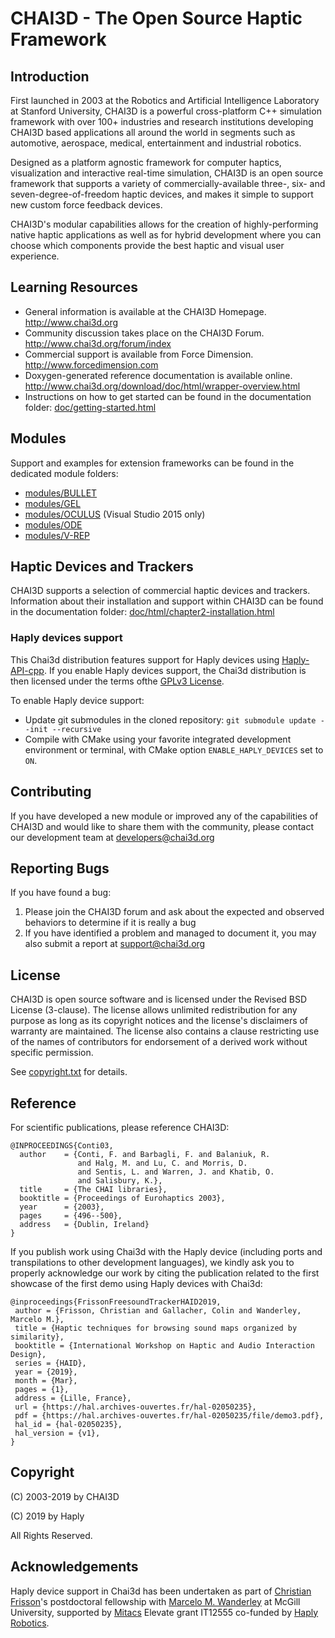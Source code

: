 # CHAI3D - The Open Source Haptic Framework

## Introduction

First launched in 2003 at the Robotics and Artificial Intelligence Laboratory at Stanford University, CHAI3D is a powerful cross-platform C++ simulation framework with over 100+ industries and research institutions developing CHAI3D based applications all around the world in segments such as automotive, aerospace, medical, entertainment and industrial robotics.

Designed as a platform agnostic framework for computer haptics, visualization and interactive real-time simulation, CHAI3D is an open source framework that supports a variety of commercially-available three-, six- and seven-degree-of-freedom haptic devices, and makes it simple to support new custom force feedback devices.

CHAI3D's modular capabilities allows for the creation of highly-performing native haptic applications as well as for hybrid development where you can choose which components provide the best haptic and visual user experience.

## Learning Resources

* General information is available at the CHAI3D Homepage. http://www.chai3d.org
* Community discussion takes place on the CHAI3D Forum. http://www.chai3d.org/forum/index
* Commercial support is available from Force Dimension. http://www.forcedimension.com
* Doxygen-generated reference documentation is available online. http://www.chai3d.org/download/doc/html/wrapper-overview.html
* Instructions on how to get started can be found in the documentation folder: [doc/getting-started.html](doc/getting-started.html)

## Modules

Support and examples for extension frameworks can be found in the dedicated module folders:

* [modules/BULLET](modules/BULLET)
* [modules/GEL](modules/GEL)
* [modules/OCULUS](modules/OCULUS) (Visual Studio 2015 only)
* [modules/ODE](modules/ODE)
* [modules/V-REP](modules/V-REP) 

## Haptic Devices and Trackers

CHAI3D supports a selection of commercial haptic devices and trackers. 
Information about their installation and support within CHAI3D can be found in the documentation folder: [doc/html/chapter2-installation.html](doc/html/chapter2-installation.html)

### Haply devices support

This Chai3d distribution features support for Haply devices using [Haply-API-cpp](https://github.com/HaplyHaptics/Haply-API-cpp). If you enable Haply devices support, the Chai3d distribution is then licensed under the terms ofthe [GPLv3 License](LICENSE-Haply-API-cpp.md). 

To enable Haply device support: 
 * Update git submodules in the cloned repository: `git submodule update --init --recursive`
 * Compile with CMake using your favorite integrated development environment or terminal, with CMake option `ENABLE_HAPLY_DEVICES` set to `ON`.

## Contributing

If you have developed a new module or improved any of the capabilities of CHAI3D and would like to share them with the community, please contact our development team at [developers@chai3d.org](mailto:developers@chai3d.org)

## Reporting Bugs

If you have found a bug:
1. Please join the CHAI3D forum and ask about the expected and observed behaviors to determine if it is really a bug
2. If you have identified a problem and managed to document it, you may also submit a report at [support@chai3d.org](support@chai3d.org)

## License

CHAI3D is open source software and is licensed under the Revised BSD License (3-clause). The license allows unlimited redistribution for any purpose as long as its copyright notices and the license's disclaimers of warranty are maintained. The license also contains a clause restricting use of the names of contributors for endorsement of a derived work without specific permission. 

See [copyright.txt](copyright.txt) for details.

## Reference

For scientific publications, please reference CHAI3D:

```
@INPROCEEDINGS{Conti03,
  author    = {Conti, F. and Barbagli, F. and Balaniuk, R. 
               and Halg, M. and Lu, C. and Morris, D. 
               and Sentis, L. and Warren, J. and Khatib, O. 
               and Salisbury, K.},
  title     = {The CHAI libraries},
  booktitle = {Proceedings of Eurohaptics 2003},
  year      = {2003},
  pages     = {496--500},
  address   = {Dublin, Ireland}
}
```

If you publish work using Chai3d with the Haply device (including ports and transpilations to other development languages), we kindly ask you to properly acknowledge our work by citing the publication related to the first showcase of the first demo using Haply devices with Chai3d: 

```
@inproceedings{FrissonFreesoundTrackerHAID2019,
 author = {Frisson, Christian and Gallacher, Colin and Wanderley, Marcelo M.},
 title = {Haptic techniques for browsing sound maps organized by similarity},
 booktitle = {International Workshop on Haptic and Audio Interaction Design},
 series = {HAID},
 year = {2019},
 month = {Mar},
 pages = {1},
 address = {Lille, France},
 url = {https://hal.archives-ouvertes.fr/hal-02050235},
 pdf = {https://hal.archives-ouvertes.fr/hal-02050235/file/demo3.pdf},
 hal_id = {hal-02050235},
 hal_version = {v1},
}
```


## Copyright

(C) 2003-2019 by CHAI3D

(C) 2019 by Haply

All Rights Reserved.

## Acknowledgements

Haply device support in Chai3d has been undertaken as part of [Christian Frisson](http://frisson.re)'s postdoctoral fellowship with [Marcelo M. Wanderley](http://idmil.org) at McGill University, supported by [Mitacs](https://www.mitacs.ca) Elevate grant IT12555 co-funded by [Haply Robotics](http://haply.co).
